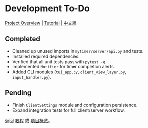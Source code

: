 # Development To-Do
[Project Overview](README.md) | [Tutorial](TUTORIAL.md) | [中文版](REARMED.zh.md)


## Completed
- Cleaned up unused imports in `mytimer/server/api.py` and tests.
- Installed required dependencies.
- Verified that all unit tests pass with `pytest -q`.
- Implemented `Notifier` for timer completion alerts.
- Added CLI modules (`tui_app.py`, `client_view_layer.py`, `input_handler.py`).

## Pending
- Finish `ClientSettings` module and configuration persistence.
- Expand integration tests for full client/server workflow.

返回 [教程](TUTORIAL.md) 或 [项目概览](README.md)。
